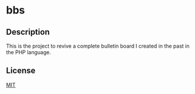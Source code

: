 # bbs

## Description
This is the project to revive a complete bulletin board I created in the past in the PHP language.

## License
[MIT](LICENSE)
